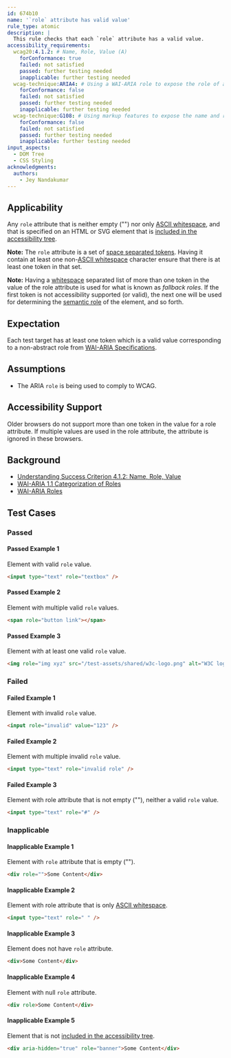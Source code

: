```yaml
---
id: 674b10
name: '`role` attribute has valid value'
rule_type: atomic
description: |
  This rule checks that each `role` attribute has a valid value.
accessibility_requirements:
  wcag20:4.1.2: # Name, Role, Value (A)
    forConformance: true
    failed: not satisfied
    passed: further testing needed
    inapplicable: further testing needed
  wcag-technique:ARIA4: # Using a WAI-ARIA role to expose the role of a user interface component
    forConformance: false
    failed: not satisfied
    passed: further testing needed
    inapplicable: further testing needed
  wcag-technique:G108: # Using markup features to expose the name and role, allow user-settable properties to be directly set, and provide notification of changes
    forConformance: false
    failed: not satisfied
    passed: further testing needed
    inapplicable: further testing needed
input_aspects:
  - DOM Tree
  - CSS Styling
acknowledgments:
  authors:
    - Jey Nandakumar
---
```


## Applicability

Any `role` attribute that is neither empty ("") nor only [ASCII whitespace][], and that is specified on an HTML or SVG element that is [included in the accessibility tree][].

**Note:** The `role` attribute is a set of [space separated tokens][]. Having it contain at least one non-[ASCII whitespace][] character ensure that there is at least one token in that set.

**Note:** Having a [whitespace](#whitespace) separated list of more than one token in the value of the role attribute is used for what is known as _fallback roles_. If the first token is not accessibility supported (or valid), the next one will be used for determining the [semantic role](#semantic-role) of the element, and so forth.

## Expectation

Each test target has at least one token which is a valid value corresponding to a non-abstract role from [WAI-ARIA Specifications](#wai-aria-specifications).

## Assumptions

- The ARIA `role` is being used to comply to WCAG.

## Accessibility Support

Older browsers do not support more than one token in the value for a role attribute. If multiple values are used in the role attribute, the attribute is ignored in these browsers.

## Background

- [Understanding Success Criterion 4.1.2: Name, Role, Value](https://www.w3.org/WAI/WCAG21/Understanding/name-role-value.html)
- [WAI-ARIA 1.1 Categorization of Roles](https://www.w3.org/TR/wai-aria-1.1/#roles_categorization)
- [WAI-ARIA Roles](https://www.w3.org/TR/wai-aria-1.1/#usage_intro)

## Test Cases

### Passed

#### Passed Example 1

Element with valid `role` value.

```html
<input type="text" role="textbox" />
```

#### Passed Example 2

Element with multiple valid `role` values.

```html
<span role="button link"></span>
```

#### Passed Example 3

Element with at least one valid `role` value.

```html
<img role="img xyz" src="/test-assets/shared/w3c-logo.png" alt="W3C logo" />
```

### Failed

#### Failed Example 1

Element with invalid `role` value.

```html
<input role="invalid" value="123" />
```

#### Failed Example 2

Element with multiple invalid `role` value.

```html
<input type="text" role="invalid role" />
```

#### Failed Example 3

Element with role attribute that is not empty (""), neither a valid `role` value.

```html
<input type="text" role="#" />
```

### Inapplicable

#### Inapplicable Example 1

Element with `role` attribute that is empty ("").

```html
<div role="">Some Content</div>
```

#### Inapplicable Example 2

Element with role attribute that is only [ASCII whitespace][].

```html
<input type="text" role=" " />
```

#### Inapplicable Example 3

Element does not have `role` attribute.

```html
<div>Some Content</div>
```

#### Inapplicable Example 4

Element with null `role` attribute.

```html
<div role>Some Content</div>
```

#### Inapplicable Example 5

Element that is not [included in the accessibility tree][].

```html
<div aria-hidden="true" role="banner">Some Content</div>
```

[ascii whitespace]: https://infra.spec.whatwg.org/#ascii-whitespace 'Definition of ASCII whitespace'
[included in the accessibility tree]: #included-in-the-accessibility-tree 'Definition of included in the accessibility tree'
[space separated tokens]: https://html.spec.whatwg.org/multipage/common-microsyntaxes.html#space-separated-tokens 'Definition of space separated tokens'
